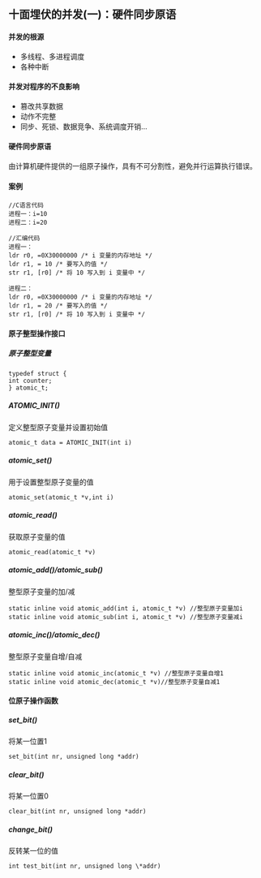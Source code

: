 ## 十面埋伏的并发(一)：硬件同步原语

####  并发的根源

- 多线程、多进程调度
- 各种中断

#### 并发对程序的不良影响

- 篡改共享数据
- 动作不完整
- 同步、死锁、数据竞争、系统调度开销...

#### 硬件同步原语

由计算机硬件提供的一组原子操作，具有不可分割性，避免并行运算执行错误。

#### 案例

```
//C语言代码
进程一：i=10
进程二：i=20

//汇编代码
进程一：
ldr r0, =0X30000000 /* i 变量的内存地址 */
ldr r1, = 10 /* 要写入的值 */
str r1, [r0] /* 将 10 写入到 i 变量中 */

进程二：
ldr r0, =0X30000000 /* i 变量的内存地址 */
ldr r1, = 20 /* 要写入的值 */
str r1, [r0] /* 将 10 写入到 i 变量中 */
```

#### 原子整型操作接口

##### 原子整型变量

```
typedef struct {
int counter;
} atomic_t;
```

##### ATOMIC_INIT()

定义整型原子变量并设置初始值

```
atomic_t data = ATOMIC_INIT(int i)
```

##### atomic_set()

用于设置整型原子变量的值

```
atomic_set(atomic_t *v,int i)
```

##### atomic_read()

获取原子变量的值

```
atomic_read(atomic_t *v)
```

##### atomic_add()/atomic_sub()

整型原子变量的加/减

```
static inline void atomic_add(int i, atomic_t *v) //整型原子变量加i
static inline void atomic_sub(int i, atomic_t *v) //整型原子变量减i
```

##### atomic_inc()/atomic_dec()

整型原子变量自增/自减

```
static inline void atomic_inc(atomic_t *v) //整型原子变量自增1
static inline void atomic_dec(atomic_t *v)//整型原子变量自减1
```

#### 位原子操作函数

##### set_bit()

将某一位置1

```
set_bit(int nr, unsigned long *addr)
```

##### clear_bit()

将某一位置0

```
clear_bit(int nr, unsigned long *addr)
```

##### change_bit()

反转某一位的值

```
int test_bit(int nr, unsigned long \*addr)
```







